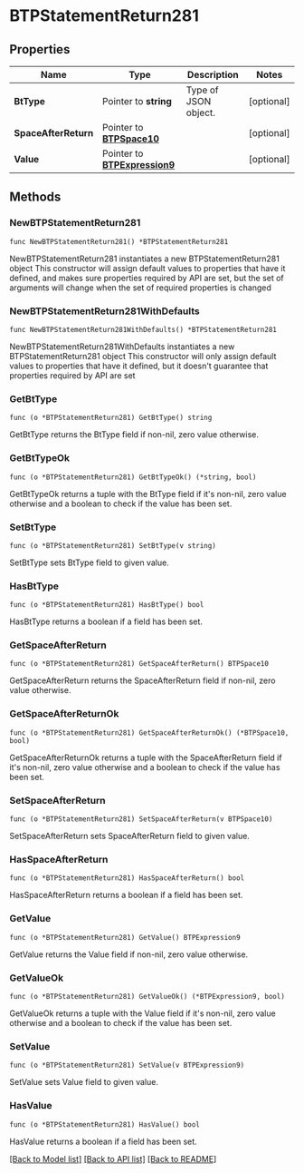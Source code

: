 # BTPStatementReturn281

## Properties

Name | Type | Description | Notes
------------ | ------------- | ------------- | -------------
**BtType** | Pointer to **string** | Type of JSON object. | [optional] 
**SpaceAfterReturn** | Pointer to [**BTPSpace10**](BTPSpace10.md) |  | [optional] 
**Value** | Pointer to [**BTPExpression9**](BTPExpression9.md) |  | [optional] 

## Methods

### NewBTPStatementReturn281

`func NewBTPStatementReturn281() *BTPStatementReturn281`

NewBTPStatementReturn281 instantiates a new BTPStatementReturn281 object
This constructor will assign default values to properties that have it defined,
and makes sure properties required by API are set, but the set of arguments
will change when the set of required properties is changed

### NewBTPStatementReturn281WithDefaults

`func NewBTPStatementReturn281WithDefaults() *BTPStatementReturn281`

NewBTPStatementReturn281WithDefaults instantiates a new BTPStatementReturn281 object
This constructor will only assign default values to properties that have it defined,
but it doesn't guarantee that properties required by API are set

### GetBtType

`func (o *BTPStatementReturn281) GetBtType() string`

GetBtType returns the BtType field if non-nil, zero value otherwise.

### GetBtTypeOk

`func (o *BTPStatementReturn281) GetBtTypeOk() (*string, bool)`

GetBtTypeOk returns a tuple with the BtType field if it's non-nil, zero value otherwise
and a boolean to check if the value has been set.

### SetBtType

`func (o *BTPStatementReturn281) SetBtType(v string)`

SetBtType sets BtType field to given value.

### HasBtType

`func (o *BTPStatementReturn281) HasBtType() bool`

HasBtType returns a boolean if a field has been set.

### GetSpaceAfterReturn

`func (o *BTPStatementReturn281) GetSpaceAfterReturn() BTPSpace10`

GetSpaceAfterReturn returns the SpaceAfterReturn field if non-nil, zero value otherwise.

### GetSpaceAfterReturnOk

`func (o *BTPStatementReturn281) GetSpaceAfterReturnOk() (*BTPSpace10, bool)`

GetSpaceAfterReturnOk returns a tuple with the SpaceAfterReturn field if it's non-nil, zero value otherwise
and a boolean to check if the value has been set.

### SetSpaceAfterReturn

`func (o *BTPStatementReturn281) SetSpaceAfterReturn(v BTPSpace10)`

SetSpaceAfterReturn sets SpaceAfterReturn field to given value.

### HasSpaceAfterReturn

`func (o *BTPStatementReturn281) HasSpaceAfterReturn() bool`

HasSpaceAfterReturn returns a boolean if a field has been set.

### GetValue

`func (o *BTPStatementReturn281) GetValue() BTPExpression9`

GetValue returns the Value field if non-nil, zero value otherwise.

### GetValueOk

`func (o *BTPStatementReturn281) GetValueOk() (*BTPExpression9, bool)`

GetValueOk returns a tuple with the Value field if it's non-nil, zero value otherwise
and a boolean to check if the value has been set.

### SetValue

`func (o *BTPStatementReturn281) SetValue(v BTPExpression9)`

SetValue sets Value field to given value.

### HasValue

`func (o *BTPStatementReturn281) HasValue() bool`

HasValue returns a boolean if a field has been set.


[[Back to Model list]](../README.md#documentation-for-models) [[Back to API list]](../README.md#documentation-for-api-endpoints) [[Back to README]](../README.md)


